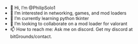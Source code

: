 - 👋 Hi, I’m @PhilipSolo1
- 👀 I’m interested in networking, games, and mod loaders
- 🌱 I’m currently learning python tkinter
- 💞️ I’m looking to collaborate on a mod loader for valorant
- 📫 How to reach me: Ask me on discord. Get my discord at bitGrounds/contact.

<!---
PhilipSolo1/PhilipSolo1 is a ✨ special ✨ repository because its `README.md` (this file) appears on your GitHub profile.
You can click the Preview link to take a look at your changes.
--->
